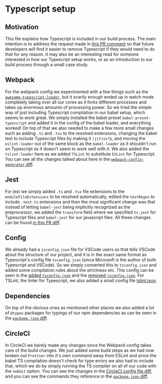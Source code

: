 # Typescript setup

## Motivation

This file explains how Typescript is included in our build process. The main intention is to address the request made in [this PR comment](https://github.com/thegazelle-ad/gazelle-server/pull/409#pullrequestreview-131656474) so that future developers will find it easier to remove Typescript if they would need to do that for any reason. It may also be an interesting read for someone interested in how our Typescript setup works, or as an introduction to our build process through a small case study.

## Webpack

For the webpack config we experimented with a few things such as the [`awesome-typescript-loader`](https://github.com/s-panferov/awesome-typescript-loader), but it scarily enough ended up in watch mode completely taking over all our cores as it forks different processes and takes up enormous amounts of processing power. So we tried the simple way of just including Typescript compilation in our babel setup, which seems to work great. We simply installed the babel preset `babel-preset-typescript` and added it in the config of the babel loader, and everything worked! On top of that we also needed to make a few more small changes such as adding `.ts` and `.tsx` to the resolved extensions, changing the babel test to include Typescript files by making it `(j|t)sx?$`, and moving the `eslint-loader` out of the same block as the `babel-loader` as it shouldn't run on Typescript as it doesn't seem to work well with it. We also added the `tslint-loader` here as we added `TSLint` to substitute `ESLint` for Typescript. You can see all the changes talked about here in the [`webpack-config-generator` diff](https://github.com/thegazelle-ad/gazelle-server/pull/409/files#diff-d297254286b02bb3501d89b4b9b025b1).

## Jest

For jest we simply added `.ts` and `.tsx` file extensions to the `moduleFileExtensions` to be resolved automatically, edited the `testRegex` to include `.test.ts` extensions and then the most significant change was that instead of letting `babel-jest` being implicitly recognized as the preprocessor, we added the `transform` field where we specified `ts-jest` for Typescript files and `babel-jest` for our javascript files. All these changes can be found [in this PR diff](https://github.com/thegazelle-ad/gazelle-server/pull/409/files#diff-547ca5f7a66cf69c47518093f8679766).

## Config

We already had a `jsconfig.json` file for VSCode users as that tells VSCode about the structure of our project, and it is in the exact same format as Typescript's config file `tsconfig.json` (since Microsoft is the author of both Typescript and VSCode). So we simply converted this to `tsconfig.json` and added some compilation rules about the strictness etc. This config can be seen in the [added `tsconfig.json`](https://github.com/thegazelle-ad/gazelle-server/pull/409/files#diff-e5e546dd2eb0351f813d63d1b39dbc48) and the [removed `jsconfig.json`](https://github.com/thegazelle-ad/gazelle-server/pull/409/files#diff-9be4f8e03a4f3bffa2e1404410a10da7). For TSLint, the linter for Typescript, we also added a small config file [tslint.json](https://github.com/thegazelle-ad/gazelle-server/pull/409/files#diff-ace19bd0c04529e685320269e3c05de9).

## Dependencies

On top of the obvious ones as mentioned other places we also added a lot of `@types` packages for typings of our npm dependencies as can be seen in the [`package.json` diff](https://github.com/thegazelle-ad/gazelle-server/pull/409/files#diff-b9cfc7f2cdf78a7f4b91a753d10865a2R74).

## CircleCI

In CircleCI we barely made any changes since the Webpack config takes care of the build changes. We just added some build steps as we had now broken out `Prettier` into it's own command away from ESLint and since the babel TS compilation doesn't check for type errors we also had to include that, which we do by simply running the TS compiler on all of our code with the `noEmit` option. You can see the changes in the [CircleCI config file diff](https://github.com/thegazelle-ad/gazelle-server/pull/409/files#diff-d297254286b02bb3501d89b4b9b025b1), and you can see the commands they reference in the [`package.json` diff](https://github.com/thegazelle-ad/gazelle-server/pull/409/files#diff-b9cfc7f2cdf78a7f4b91a753d10865a2).
